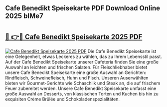 ## Cafe Benedikt Speisekarte PDF Download Online 2025 bIMe7

# <h2><a href="http://gc6fbs.nevu.top/?p=Cafe+Benedikt+Speisekarte">🔗 👉🔴 Cafe Benedikt Speisekarte 2025 PDF</a></h2>

[![Cafe Benedikt Speisekarte 2025 PDF](https://i.imgur.com/dBaPXMq.png)](http://gc6fbs.nevu.top/?p=Cafe+Benedikt+Speisekarte)
Die Cafe Benedikt Speisekarte ist eine Gelegenheit, etwas Leckeres zu wählen, das zu Ihrem Lebensstil passt. Auf der Cafe Benedikt Speisekarte unserer Cafeteria finden Sie eine große Auswahl an leichten und frischen Salaten. Für Fleischliebhaber bietet unsere Cafe Benedikt Speisekarte eine große Auswahl an Gerichten: Rindfleisch, Schweinefleisch, Huhn und Fisch. Unseren Auserwählten bieten wir Gourmet-Gerichte wie Schaschlik und Steak an, die auf frischem Feuer zubereitet werden. Unsere Cafe Benedikt Speisekarte umfasst eine große Auswahl an Desserts, von klassischen Torten und Kuchen bis hin zu exquisiten Crème Brûlée und Schokoladenspezialitäten.
